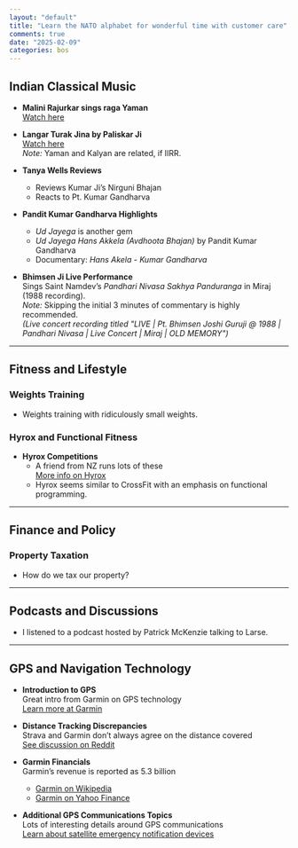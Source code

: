 ```yaml
---
layout: "default"
title: "Learn the NATO alphabet for wonderful time with customer care"
comments: true
date: "2025-02-09"
categories: bos
---
```

## Indian Classical Music

- **Malini Rajurkar sings raga Yaman**  
  [Watch here](https://youtu.be/IU33Gkm-1Io?si=RzqQelQCIo8n76Fa)

- **Langar Turak Jina by Paliskar Ji**  
  [Watch here](https://youtu.be/Ja8zTmsOEWA?si=NVQ6qrFJFHhfs1do)  
  *Note:* Yaman and Kalyan are related, if IIRR.

- **Tanya Wells Reviews**  
  - Reviews Kumar Ji’s Nirguni Bhajan  
  - Reacts to Pt. Kumar Gandharva

- **Pandit Kumar Gandharva Highlights**  
  - *Ud Jayega* is another gem  
  - *Ud Jayega Hans Akkela (Avdhoota Bhajan)* by Pandit Kumar Gandharva  
  - Documentary: *Hans Akela - Kumar Gandharva*

- **Bhimsen Ji Live Performance**  
  Sings Saint Namdev’s *Pandhari Nivasa Sakhya Panduranga* in Miraj (1988 recording).  
  *Note:* Skipping the initial 3 minutes of commentary is highly recommended.  
  *(Live concert recording titled "LIVE | Pt. Bhimsen Joshi Guruji @ 1988 | Pandhari Nivasa | Live Concert | Miraj | OLD MEMORY")*

---

## Fitness and Lifestyle

### Weights Training
- Weights training with ridiculously small weights.

### Hyrox and Functional Fitness
- **Hyrox Competitions**  
  - A friend from NZ runs lots of these  
    [More info on Hyrox](https://en.wikipedia.org/wiki/Hyrox)  
  - Hyrox seems similar to CrossFit with an emphasis on functional programming.

---

## Finance and Policy

### Property Taxation
- How do we tax our property?

---

## Podcasts and Discussions

- I listened to a podcast hosted by Patrick McKenzie talking to Larse.

---

## GPS and Navigation Technology

- **Introduction to GPS**  
  Great intro from Garmin on GPS technology  
  [Learn more at Garmin](https://www.garmin.com/en-US/aboutgps/)

- **Distance Tracking Discrepancies**  
  Strava and Garmin don’t always agree on the distance covered  
  [See discussion on Reddit](https://www.reddit.com/r/Garmin/s/29H8qPITks)

- **Garmin Financials**  
  Garmin’s revenue is reported as 5.3 billion  
  - [Garmin on Wikipedia](https://en.wikipedia.org/wiki/Garmin)  
  - [Garmin on Yahoo Finance](https://finance.yahoo.com/quote/GRMN/)

- **Additional GPS Communications Topics**  
  Lots of interesting details around GPS communications  
  [Learn about satellite emergency notification devices](https://en.wikipedia.org/wiki/Satellite_emergency_notification_device)




